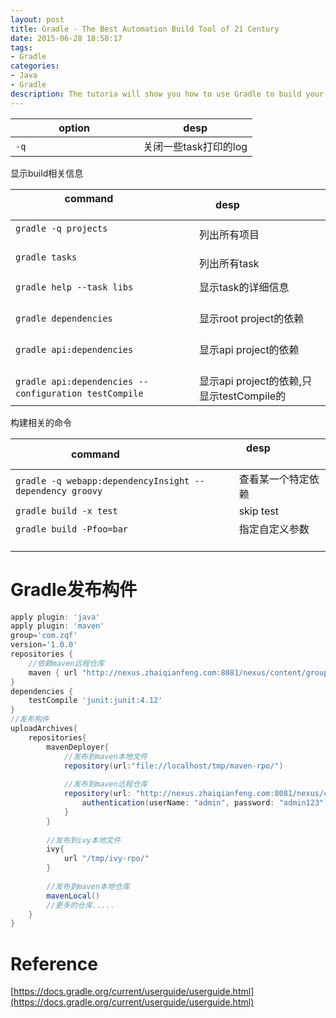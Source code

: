```yaml
---
layout: post
title: Gradle - The Best Automation Build Tool of 21 Century
date: 2015-06-28 18:58:17
tags:
- Gradle
categories: 
- Java
- Gradle
description: The tutoria will show you how to use Gradle to build your project.
---
```


|                    option                    |   desp                           | 
| -------------------------------------------- | -------------------------------- | 
| `-q`                                         | 关闭一些task打印的log              | 


显示build相关信息    

|                    command                                       |   desp                                     | 
| ---------------------------------------------------------------- | ------------------------------------------ | 
| `gradle -q projects`                                             | 列出所有项目                                 | 
| `gradle tasks`                                                   | 列出所有task                                |
| `gradle help --task libs`                                        | 显示task的详细信息                           |
| `gradle dependencies`                                            | 显示root project的依赖                      |
| `gradle api:dependencies`                                        | 显示api project的依赖                       |
| `gradle api:dependencies -- configuration testCompile`           | 显示api project的依赖,只显示testCompile的    |


构建相关的命令

|                    command                                       |   desp                           | 
| ---------------------------------------------------------------- | -------------------------------- | 
| `gradle -q webapp:dependencyInsight --dependency groovy`         | 查看某一个特定依赖                  | 
| `gradle build -x test`                                           | skip test                        |
| `gradle build -Pfoo=bar`                                         | 指定自定义参数                     |


# Gradle发布构件
```gradle
apply plugin: 'java'
apply plugin: 'maven'
group='com.zqf'
version='1.0.0'
repositories {
	//依赖maven远程仓库
	maven { url "http://nexus.zhaiqianfeng.com:8081/nexus/content/groups/public" }
}
dependencies {
    testCompile 'junit:junit:4.12'
}
//发布构件
uploadArchives{
	repositories{
		mavenDeployer{
			//发布到maven本地文件
			repository(url:"file://localhost/tmp/maven-rpo/")
			
			//发布到maven远程仓库
			repository(url: "http://nexus.zhaiqianfeng.com:8081/nexus/content/repositories/thirdparty/") {
			    authentication(userName: "admin", password: "admin123")
			}
		}	
		
		//发布到ivy本地文件
		ivy{
			url "/tmp/ivy-rpo/"
		}
		
		//发布到maven本地仓库
		mavenLocal()
		//更多的仓库.....
	}
}

```








# Reference
[https://docs.gradle.org/current/userguide/userguide.html](https://docs.gradle.org/current/userguide/userguide.html)










